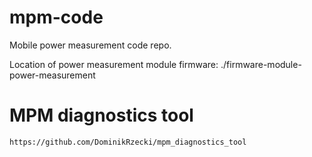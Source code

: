 # mpm-code
Mobile power measurement code repo.

Location of power measurement module firmware:
    ./firmware-module-power-measurement

# MPM diagnostics tool
    https://github.com/DominikRzecki/mpm_diagnostics_tool
    
